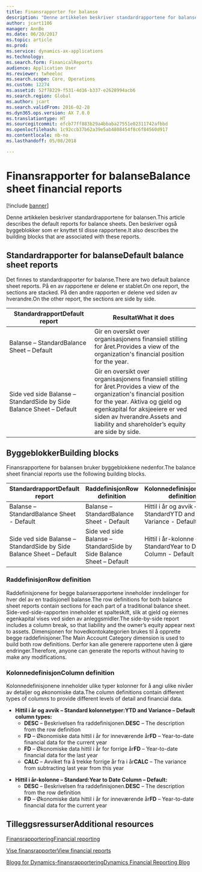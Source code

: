 ```yaml
---
title: Finansrapporter for balanse
description: "Denne artikkelen beskriver standardrapportene for balansen. Den beskriver også byggeblokker som er knyttet til disse rapportene."
author: jcart1106
manager: AnnBe
ms.date: 06/20/2017
ms.topic: article
ms.prod: 
ms.service: dynamics-ax-applications
ms.technology: 
ms.search.form: FinanicalReports
audience: Application User
ms.reviewer: twheeloc
ms.search.scope: Core, Operations
ms.custom: 12274
ms.assetid: 52f78229-f531-4d16-b337-e2628994acb6
ms.search.region: Global
ms.author: jcart
ms.search.validFrom: 2016-02-28
ms.dyn365.ops.version: AX 7.0.0
ms.translationtype: HT
ms.sourcegitcommit: efcb77ff883b29a4bbaba27551e02311742afbbd
ms.openlocfilehash: 1c92ccb37b62a39e5ab4808454f8c6f84560d917
ms.contentlocale: nb-no
ms.lasthandoff: 05/08/2018

---
```


# <a name="balance-sheet-financial-reports"></a><span data-ttu-id="df8dc-104">Finansrapporter for balanse</span><span class="sxs-lookup"><span data-stu-id="df8dc-104">Balance sheet financial reports</span></span>

[!include [banner](../includes/banner.md)]

<span data-ttu-id="df8dc-105">Denne artikkelen beskriver standardrapportene for balansen.</span><span class="sxs-lookup"><span data-stu-id="df8dc-105">This article describes the default reports for balance sheets.</span></span> <span data-ttu-id="df8dc-106">Den beskriver også byggeblokker som er knyttet til disse rapportene.</span><span class="sxs-lookup"><span data-stu-id="df8dc-106">It also describes the building blocks that are associated with these reports.</span></span> 

<a name="default-balance-sheet-reports"></a><span data-ttu-id="df8dc-107">Standardrapporter for balanse</span><span class="sxs-lookup"><span data-stu-id="df8dc-107">Default balance sheet reports</span></span>
-----------------------------

<span data-ttu-id="df8dc-108">Det finnes to standardrapporter for balanse.</span><span class="sxs-lookup"><span data-stu-id="df8dc-108">There are two default balance sheet reports.</span></span> <span data-ttu-id="df8dc-109">På en av rapportene er delene er stablet.</span><span class="sxs-lookup"><span data-stu-id="df8dc-109">On one report, the sections are stacked.</span></span> <span data-ttu-id="df8dc-110">På den andre rapporten er delene ved siden av hverandre.</span><span class="sxs-lookup"><span data-stu-id="df8dc-110">On the other report, the sections are side by side.</span></span>

| <span data-ttu-id="df8dc-111">Standardrapport</span><span class="sxs-lookup"><span data-stu-id="df8dc-111">Default report</span></span>                       | <span data-ttu-id="df8dc-112">Resultat</span><span class="sxs-lookup"><span data-stu-id="df8dc-112">What it does</span></span>                                                                                                                           |
|--------------------------------------|----------------------------------------------------------------------------------------------------------------------------------------|
| <span data-ttu-id="df8dc-113">Balanse – Standard</span><span class="sxs-lookup"><span data-stu-id="df8dc-113">Balance Sheet – Default</span></span>              | <span data-ttu-id="df8dc-114">Gir en oversikt over organisasjonens finansiell stilling for året.</span><span class="sxs-lookup"><span data-stu-id="df8dc-114">Provides a view of the organization's financial position for the year.</span></span>                                                                 |
| <span data-ttu-id="df8dc-115">Side ved side Balanse – Standard</span><span class="sxs-lookup"><span data-stu-id="df8dc-115">Side by Side Balance Sheet – Default</span></span> | <span data-ttu-id="df8dc-116">Gir en oversikt over organisasjonens finansiell stilling for året.</span><span class="sxs-lookup"><span data-stu-id="df8dc-116">Provides a view of the organization's financial position for the year.</span></span> <span data-ttu-id="df8dc-117">Aktiva og gjeld og egenkapital for aksjeeiere er ved siden av hverandre.</span><span class="sxs-lookup"><span data-stu-id="df8dc-117">Assets and liability and shareholder’s equity are side by side.</span></span> |

## <a name="building-blocks"></a><span data-ttu-id="df8dc-118">Byggeblokker</span><span class="sxs-lookup"><span data-stu-id="df8dc-118">Building blocks</span></span>
<span data-ttu-id="df8dc-119">Finansrapportene for balansen bruker byggeblokkene nedenfor.</span><span class="sxs-lookup"><span data-stu-id="df8dc-119">The balance sheet financial reports use the following building blocks.</span></span>

| <span data-ttu-id="df8dc-120">Standardrapport</span><span class="sxs-lookup"><span data-stu-id="df8dc-120">Default report</span></span>                       | <span data-ttu-id="df8dc-121">Raddefinisjon</span><span class="sxs-lookup"><span data-stu-id="df8dc-121">Row definition</span></span>                       | <span data-ttu-id="df8dc-122">Kolonnedefinisjon</span><span class="sxs-lookup"><span data-stu-id="df8dc-122">Column definition</span></span>             |
|--------------------------------------|--------------------------------------|-------------------------------|
| <span data-ttu-id="df8dc-123">Balanse – Standard</span><span class="sxs-lookup"><span data-stu-id="df8dc-123">Balance Sheet - Default</span></span>              | <span data-ttu-id="df8dc-124">Balanse – Standard</span><span class="sxs-lookup"><span data-stu-id="df8dc-124">Balance Sheet - Default</span></span>              | <span data-ttu-id="df8dc-125">Hittil i år og avvik – Standard</span><span class="sxs-lookup"><span data-stu-id="df8dc-125">YTD and Variance - Default</span></span>    |
| <span data-ttu-id="df8dc-126">Side ved side Balanse – Standard</span><span class="sxs-lookup"><span data-stu-id="df8dc-126">Side by Side Balance Sheet – Default</span></span> | <span data-ttu-id="df8dc-127">Side ved side Balanse – Standard</span><span class="sxs-lookup"><span data-stu-id="df8dc-127">Side by Side Balance Sheet – Default</span></span> | <span data-ttu-id="df8dc-128">Hittil i år-kolonne – Standard</span><span class="sxs-lookup"><span data-stu-id="df8dc-128">Year to Date Column - Default</span></span> |

### <a name="row-definition"></a><span data-ttu-id="df8dc-129">Raddefinisjon</span><span class="sxs-lookup"><span data-stu-id="df8dc-129">Row definition</span></span>

<span data-ttu-id="df8dc-130">Raddefinisjonene for begge balanserapportene inneholder inndelinger for hver del av en tradisjonell balanse.</span><span class="sxs-lookup"><span data-stu-id="df8dc-130">The row definitions for both balance sheet reports contain sections for each part of a traditional balance sheet.</span></span> <span data-ttu-id="df8dc-131">Side-ved-side-rapporten inneholder et spalteskift, slik at gjeld og eiernes egenkapital vises ved siden av anleggsmidler.</span><span class="sxs-lookup"><span data-stu-id="df8dc-131">The side-by-side report includes a column break, so that liability and the owner’s equity appear next to assets.</span></span> <span data-ttu-id="df8dc-132">Dimensjonen for hovedkontokategorien brukes til å opprette begge raddefinisjoner.</span><span class="sxs-lookup"><span data-stu-id="df8dc-132">The Main Account Category dimension is used to build both row definitions.</span></span> <span data-ttu-id="df8dc-133">Derfor kan alle generere rapportene uten å gjøre endringer.</span><span class="sxs-lookup"><span data-stu-id="df8dc-133">Therefore, anyone can generate the reports without having to make any modifications.</span></span>

### <a name="column-definition"></a><span data-ttu-id="df8dc-134">Kolonnedefinisjon</span><span class="sxs-lookup"><span data-stu-id="df8dc-134">Column definition</span></span>

<span data-ttu-id="df8dc-135">Kolonnedefinisjonene inneholder ulike typer kolonner for å angi ulike nivåer av detaljer og økonomiske data.</span><span class="sxs-lookup"><span data-stu-id="df8dc-135">The column definitions contain different types of columns to provide different levels of detail and financial data.</span></span>

-   <span data-ttu-id="df8dc-136">**Hittil i år og avvik – Standard kolonnetyper:**</span><span class="sxs-lookup"><span data-stu-id="df8dc-136">**YTD and Variance – Default column types:**</span></span>
    -   <span data-ttu-id="df8dc-137">**DESC** – Beskrivelsen fra raddefinisjonen.</span><span class="sxs-lookup"><span data-stu-id="df8dc-137">**DESC** – The description from the row definition</span></span>
    -   <span data-ttu-id="df8dc-138">**FD** – Økonomiske data hittil i år for inneværende år</span><span class="sxs-lookup"><span data-stu-id="df8dc-138">**FD** – Year-to-date financial data for the current year</span></span>
    -   <span data-ttu-id="df8dc-139">**FD** – Økonomiske data hittil i år for forrige år</span><span class="sxs-lookup"><span data-stu-id="df8dc-139">**FD** – Year-to-date financial data for the last year</span></span>
    -   <span data-ttu-id="df8dc-140">**CALC** – Avviket fra å trekke forrige år fra i år</span><span class="sxs-lookup"><span data-stu-id="df8dc-140">**CALC** – The variance from subtracting last year from this year</span></span>

<!-- -->

-   <span data-ttu-id="df8dc-141">**Hittil i år-kolonne – Standard:**</span><span class="sxs-lookup"><span data-stu-id="df8dc-141">**Year to Date Column – Default:**</span></span>
    -   <span data-ttu-id="df8dc-142">**DESC** – Beskrivelsen fra raddefinisjonen.</span><span class="sxs-lookup"><span data-stu-id="df8dc-142">**DESC** – The description from the row definition</span></span>
    -   <span data-ttu-id="df8dc-143">**FD** – Økonomiske data hittil i år for inneværende år</span><span class="sxs-lookup"><span data-stu-id="df8dc-143">**FD** – Year-to-date financial data for the current year</span></span>



<a name="additional-resources"></a><span data-ttu-id="df8dc-144">Tilleggsressurser</span><span class="sxs-lookup"><span data-stu-id="df8dc-144">Additional resources</span></span>
--------

[<span data-ttu-id="df8dc-145">Finansrapportering</span><span class="sxs-lookup"><span data-stu-id="df8dc-145">Financial reporting</span></span>](financial-reporting-getting-started.md)

[<span data-ttu-id="df8dc-146">Vise finansrapporter</span><span class="sxs-lookup"><span data-stu-id="df8dc-146">View financial reports</span></span>](view-financial-reports.md)

[<span data-ttu-id="df8dc-147">Blogg for Dynamics-finansrapportering</span><span class="sxs-lookup"><span data-stu-id="df8dc-147">Dynamics Financial Reporting Blog</span></span>](http://blogs.msdn.com/b/dynamics_financial_reporting/)




